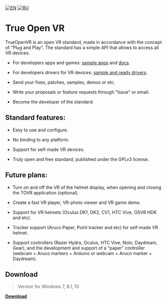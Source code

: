 [![EN](https://user-images.githubusercontent.com/9499881/27683803-659dc988-5cd8-11e7-9c05-0b747e917666.png)](https://github.com/TrueOpenVR/TrueOpenVR-Core/blob/master/README.md) [![RU](https://user-images.githubusercontent.com/9499881/27683795-5b0fbac6-5cd8-11e7-929c-057833e01fb1.png)](https://github.com/TrueOpenVR/TrueOpenVR-Core/blob/master/README.RU.md)
# True Open VR
TrueOpenVR is an open VR standard, made in accordance with the concept of "Plug and Play". The standard has a simple API that allows to access all VR devices.

- For developers apps and games: [sample apps](https://github.com/TrueOpenVR/TrueOpenVR-Samples) and [docs](https://github.com/TrueOpenVR/TrueOpenVR-Core/tree/master/Library).

- For developers drivers for VR devices: [sample and ready drivers](https://github.com/TrueOpenVR/TrueOpenVR-Drivers).

- Send your fixes, patches, samples, demos or etc.

- Write your proposals or feature requests through "Issue" or email.

- Become the developer of the standard.

## Standard features:
- Easy to use and configure.

- No binding to any platform.

- Support for self-made VR devices.

- Truly open and free standard, published under the GPLv3 license.

## Future plans:
- Turn on and off the VR of the helmet display, when opening and closing the TOVR application (optional).

- Create a fast VR player, VR-photo viewer and VR game demo.

- Support for VR helmets (Oculus DK1, DK2, CV1, HTC Vive, OSVR HDK and etc).

- Tracker support (Aruco Paper, Point tracker and etc) for self-made VR helmet.

- Support controllers (Razer Hydra, Oculus, HTC Vive, Nolo, Daydream, Gear), and the development and support of a "paper" controller (webcam + Aruco markers + Arduino or webcam + Aruco marker + Daydream).

## Download
>Version for Windows 7, 8.1, 10

**[Download](https://github.com/TrueOpenVR/TrueOpenVR-Core/releases)**